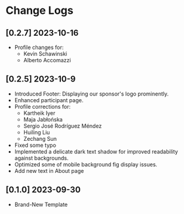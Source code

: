 # Change Logs

## [0.2.7] 2023-10-16

- Profile changes for:
    - Kevin Schawinski
    - Alberto Accomazzi

## [0.2.5] 2023-10-9

- Introduced Footer: Displaying our sponsor's logo prominently.
- Enhanced participant page.
- Profile corrections for:
    - Kartheik Iyer
    - Maja Jabłońska
    - Sergio José Rodríguez Méndez
    - Huiling Liu
    - Zechang Sun
- Fixed some typo
- Implemented a delicate dark text shadow for improved readability against backgrounds.
- Optimized some of mobile background fig display issues.
- Add new text in About page

## [0.1.0] 2023-09-30

- Brand-New Template
